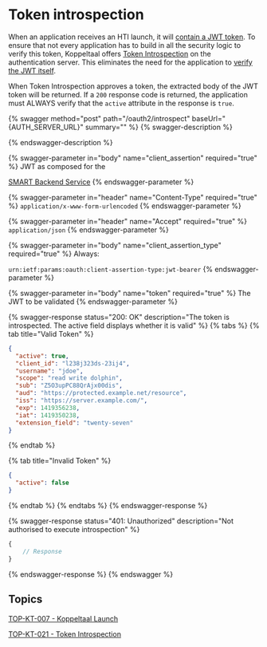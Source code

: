 # Token introspection

When an application receives an HTI launch, it will [contain a JWT token](../launch-samenstellen/). To ensure that not every application has to build in all the security logic to verify this token, Koppeltaal offers [Token Introspection](https://datatracker.ietf.org/doc/html/rfc7662) on the authentication server. This eliminates the need for the application to [verify the JWT itself](./#verify-the-jwt-yourself).

When Token Introspection approves a token, the extracted body of the JWT token will be returned. If a `200` response code is returned, the application must ALWAYS verify that the `active` attribute in the response is `true`.

{% swagger method="post" path="/oauth2/introspect" baseUrl="{AUTH_SERVER_URL}" summary="" %}
{% swagger-description %}

{% endswagger-description %}

{% swagger-parameter in="body" name="client_assertion" required="true" %}
JWT as composed for the

[SMART Backend Service](../../connectie-maken-met-koppeltaal/toegang-tot-koppeltaal.md#1.-jwt-samenstellen)
{% endswagger-parameter %}

{% swagger-parameter in="header" name="Content-Type" required="true" %}
`application/x-www-form-urlencoded`
{% endswagger-parameter %}

{% swagger-parameter in="header" name="Accept" required="true" %}
`application/json`
{% endswagger-parameter %}

{% swagger-parameter in="body" name="client_assertion_type" required="true" %}
Always:

`urn:ietf:params:oauth:client-assertion-type:jwt-bearer`
{% endswagger-parameter %}

{% swagger-parameter in="body" name="token" required="true" %}
The JWT to be validated
{% endswagger-parameter %}

{% swagger-response status="200: OK" description="The token is introspected. The active field displays whether it is valid" %}
{% tabs %}
{% tab title="Valid Token" %}
```json
{
  "active": true,
  "client_id": "l238j323ds-23ij4",
  "username": "jdoe",
  "scope": "read write dolphin",
  "sub": "Z5O3upPC88QrAjx00dis",
  "aud": "https://protected.example.net/resource",
  "iss": "https://server.example.com/",
  "exp": 1419356238,
  "iat": 1419350238,
  "extension_field": "twenty-seven"
}
```
{% endtab %}

{% tab title="Invalid Token" %}
```json
{
  "active": false
}
```
{% endtab %}
{% endtabs %}
{% endswagger-response %}

{% swagger-response status="401: Unauthorized" description="Not authorised to execute introspection" %}
```javascript
{
    // Response
}
```
{% endswagger-response %}
{% endswagger %}

## Topics

[TOP-KT-007 - Koppeltaal Launch](https://vzvz.atlassian.net/wiki/spaces/KTSA/pages/27123510/TOP-KT-007+-+Koppeltaal+Launch)

[TOP-KT-021 - Token Introspection](https://vzvz.atlassian.net/wiki/spaces/KTSA/pages/27131284/TOP-KT-021+-+Token+Introspection)
